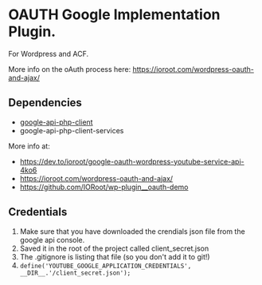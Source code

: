 # OAUTH Google Implementation Plugin.

For Wordpress and ACF.

More info on the oAuth process here: https://ioroot.com/wordpress-oauth-and-ajax/  

## Dependencies
- [google-api-php-client](https://github.com/googleapis/google-api-php-client)
- google-api-php-client-services


More info at:                                                           
- https://dev.to/ioroot/google-oauth-wordpress-youtube-service-api-4ko6    
- https://ioroot.com/wordpress-oauth-and-ajax/                             
- https://github.com/IORoot/wp-plugin__oauth-demo        


## Credentials 
1. Make sure that you have downloaded the crendials json file from the google api console.
1. Saved it in the root of the project called client_secret.json
1. The .gitignore is listing that file (so you don't add it to git!)
1. `define('YOUTUBE_GOOGLE_APPLICATION_CREDENTIALS', __DIR__.'/client_secret.json');`

